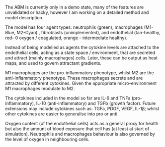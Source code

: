 The ABM is currently only in a demo state, many of the features are unvalidated or
hacky, however I am working on a detailed method and model description.

The model has four agent types: neutrophils (green), macrophages (M1-Blue, M2-Cyan)
, fibroblasts (unimplemented), and endothelial (tan-healthy, red- 0 oxygen / coagulated,
orange - intermediate healthy).

Instead of being modelled as agents the cytokine levels are attached to the endothelial
cells, acting as a state space / environment, that are secreted and attract (mainly macrophages)
cells.  Later, these can be output as heat maps, and used to govern attractant gradients.  

M1 macrophages are the pro-inflammatory phenotype, whilst M2 are the anti-inflammatory 
phenotype.  These macrophages secrete and are attracted by different cytokines.  Given the
appropriate micro-environment M1 macrophages modulate to M2.

The cytokines included in the model so far are IL-6 and TNFa (pro-inflammatory), IL-10
(anti-inflammatory) and TGFb (growth factor).  Future extensions may include cytokines such as:
TGFa, PDGF, VEGF, IL-1β; whilst other cytokines are easier to generalise into pro or 
anti.  

Oxygen content (of the endothelial cells) acts as a general proxy for health but also
the amount of blood exposure that cell has (at least at start of simulation).  Neutrophils
and macrophages behaviour is also governed by the level of oxygen in neighbouring cells.
